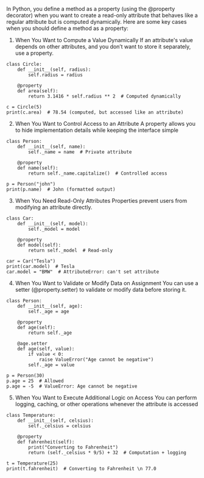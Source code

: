 In Python, you define a method as a property (using the @property decorator) when you want to create a read-only attribute that behaves like a regular attribute but is computed dynamically. Here are some key cases when you should define a method as a property:

1. When You Want to Compute a Value Dynamically
If an attribute's value depends on other attributes, and you don’t want to store it separately, use a property.
```angular2html
class Circle:
    def __init__(self, radius):
        self.radius = radius

    @property
    def area(self):
        return 3.1416 * self.radius ** 2  # Computed dynamically

c = Circle(5)
print(c.area)  # 78.54 (computed, but accessed like an attribute)

```

2. When You Want to Control Access to an Attribute
A property allows you to hide implementation details while keeping the interface simple
```angular2html
class Person:
    def __init__(self, name):
        self._name = name  # Private attribute

    @property
    def name(self):
        return self._name.capitalize()  # Controlled access

p = Person("john")
print(p.name)  # John (formatted output)

```


3. When You Need Read-Only Attributes
Properties prevent users from modifying an attribute directly.
```angular2html
class Car:
    def __init__(self, model):
        self._model = model

    @property
    def model(self):
        return self._model  # Read-only

car = Car("Tesla")
print(car.model)  # Tesla
car.model = "BMW"  # AttributeError: can't set attribute

```

4. When You Want to Validate or Modify Data on Assignment
You can use a setter (@property.setter) to validate or modify data before storing it.
```angular2html
class Person:
    def __init__(self, age):
        self._age = age

    @property
    def age(self):
        return self._age

    @age.setter
    def age(self, value):
        if value < 0:
            raise ValueError("Age cannot be negative")
        self._age = value

p = Person(30)
p.age = 25  # Allowed
p.age = -5  # ValueError: Age cannot be negative

```
5. When You Want to Execute Additional Logic on Access
You can perform logging, caching, or other operations whenever the attribute is accessed
```angular2html
class Temperature:
    def __init__(self, celsius):
        self._celsius = celsius

    @property
    def fahrenheit(self):
        print("Converting to Fahrenheit")
        return (self._celsius * 9/5) + 32  # Computation + logging

t = Temperature(25)
print(t.fahrenheit)  # Converting to Fahrenheit \n 77.0

```
